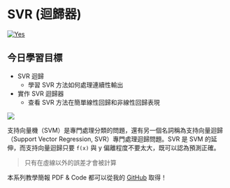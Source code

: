 # SVR (迴歸器)
[![Yes](https://img.youtube.com/vi/SllTSgZPdWQ/0.jpg)](https://www.youtube.com/watch?v=SllTSgZPdWQ)

## 今日學習目標
- SVR 迴歸
    - 學習 SVR 方法如何處理連續性輸出
- 實作 SVR 迴歸器
    - 查看 SVR 方法在簡單線性回歸和非線性回歸表現

![](https://i.imgur.com/0urUYht.png)

支持向量機（SVM）是專門處理分類的問題，還有另一個名詞稱為支持向量迴歸（Support Vector Regression, SVR）專門處理迴歸問題。SVR 是 SVM 的延伸，而支持向量迴歸只要 `f(x)` 與 y 偏離程度不要太大，既可以認為預測正確。

> 只有在虛線以外的誤差才會被計算


本系列教學簡報 PDF & Code 都可以從我的 [GitHub](https://github.com/andy6804tw/2020-12th-ironman) 取得！